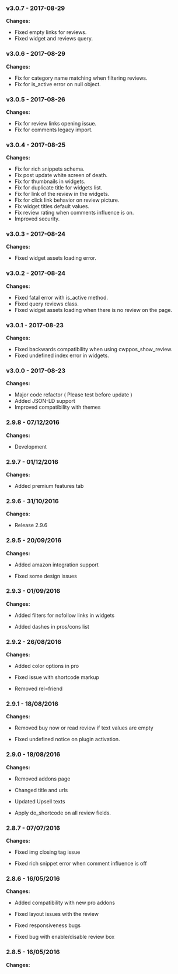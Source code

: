 
 ### v3.0.7 - 2017-08-29 
 **Changes:** 
 * Fixed empty links for reviews.
* Fixed widget and reviews query.
 
 ### v3.0.6 - 2017-08-29 
 **Changes:** 
 * Fix for category name matching when filtering reviews.
* Fix for is_active error on null object.
 
 ### v3.0.5 - 2017-08-26 
 **Changes:** 
 * Fix for review links opening issue.
* Fix for comments legacy import.
 
 ### v3.0.4 - 2017-08-25 
 **Changes:** 
 * Fix for rich snippets schema.
* Fix post update white screen of death.
* Fix for thumbnails in widgets.
* Fix for duplicate title for widgets list.
* Fix for link of the review in the widgets.
* Fix for click link behavior on review picture.
* Fix widget titles default values. 
* Fix review rating when comments influence is on.
* Improved security.
 
 ### v3.0.3 - 2017-08-24 
 **Changes:** 
 * Fixed widget assets loading error.
 
 ### v3.0.2 - 2017-08-24 
 **Changes:** 
 * Fixed fatal error with is_active method.
* Fixed query reviews class.
* Fixed widget assets loading when there is no review on the page.
 
 ### v3.0.1 - 2017-08-23 
 **Changes:** 
 * Fixed backwards compatibility when using cwppos_show_review.
* Fixed undefined index error in widgets.
 
 ### v3.0.0 - 2017-08-23 
 **Changes:** 
 * Major code refactor ( Please test before update ) 
* Added JSON-LD support
* Improved compatibility with themes
 
### 2.9.8 - 07/12/2016
**Changes:** 
- Development

### 2.9.7 - 01/12/2016
**Changes:** 
- Added premium features tab

### 2.9.6 - 31/10/2016
**Changes:** 
- Release 2.9.6

### 2.9.5 - 20/09/2016
**Changes:** 
- Added amazon integration support
- Fixed some design issues

### 2.9.3 - 01/09/2016
**Changes:** 
- Added filters for nofollow links in widgets
- Added dashes in pros/cons list

### 2.9.2 - 26/08/2016
**Changes:** 
- Added color options in pro
- Fixed issue with shortcode markup
- Removed rel=friend

### 2.9.1 - 18/08/2016
**Changes:** 
- Removed buy now or read review if text values are empty
- Fixed undefined notice on plugin activation.

### 2.9.0 - 18/08/2016
**Changes:** 
- Removed addons page
- Changed title and urls
- Updated Upsell texts
- Apply do_shortcode on all review fields.

### 2.8.7 - 07/07/2016
**Changes:** 
- Fixed img closing tag issue
- Fixed rich snippet error when comment influence is off

### 2.8.6 - 16/05/2016
**Changes:** 
- Added compatibility with new pro addons
- Fixed layout issues with the review
- Fixed responsiveness bugs
- Fixed bug with enable/disable review box
 ### 2.8.5 - 16/05/2016 **Changes:** 
